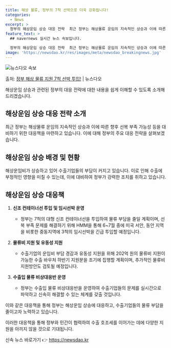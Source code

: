 ```yaml
---
title: 해상 물류, 정부의 7척 선박으로 더욱 강화됩니다!
categories:
  - News
excerpt: >
  정부의 해상운임 상승 대응 전략  최근 정부는 해상물류 운임의 지속적인 상승과 이에 따른 향후 선복 부족 가…
feature_text: >
  ## navernews 실시간 뉴스 속보입니다.

  정부의 해상운임 상승 대응 전략  최근 정부는 해상물류 운임의 지속적인 상승과 이에 따른 향후 선복 부족 가…
image: 'https://newsdao.kr/res/images/meta/newsdao_breakingnews.jpg'
---
```


![뉴스다오 속보](https://newsdao.kr/res/images/meta/newsdao_breakingnews.jpg)

<p>출처: <a href="https://newsdao.kr/4250" rel="dofollow">정부 해상 물류 지원 7척 선박 투입!</a> | 뉴스다오</p>

해상운임 상승과 관련된 정부의 대응 전략에 대한 내용을 쉽게 이해할 수 있도록 소개해 드리겠습니다. 

## 해상운임 상승 대응 전략 소개

최근 정부는 해상물류 운임의 지속적인 상승과 이에 따른 향후 선복 부족 가능성 등을 대비하기 위한 대응책을 마련하고 있습니다. 이에 대해 정부의 주요 대응 전략을 살펴보겠습니다.

## 해상운임 상승 배경 및 현황

해상운임비가 상승하고 있어 수출기업들의 부담이 커지고 있습니다. 이로 인해 수출에 부정적인 영향을 미칠 수 있는데, 이에 대비하여 정부가 강력한 조치를 취하고 있습니다.

## 해상운임 상승 대응책

1. **신조 컨테이너선 투입 및 임시선박 운영**
   - 정부는 7척의 대형 신조 컨테이너선을 투입하여 물류 부담을 줄일 계획이며, 선복 부족 문제를 해결하기 위해 HMM을 통해 6~7월 중에 미국 서안, 동안 지역을 비롯한 중동지역에 3척의 임시선박을 긴급 투입할 예정입니다.

2. **물류비 지원 및 유동성 지원**
   - 수출기업의 운임비 부담 경감과 유동성 지원을 위해 202억 원의 물류비 지원이 가능한 수출 바우처 하반기 지원분을 조기에 집행할 계획이며, 추가적인 물류비 지원방안도 검토될 예정입니다.

3. **수출입 물류 비상대응반 운영**
   - 정부는 수출입 물류 비상대응반을 운영하여 수출기업들의 문제를 실시간으로 파악하고 신속히 해결할 수 있는 체계를 갖출 것입니다.

이와 같은 대응책을 통해 정부는 해상운임 상승에 대응하고, 수출기업들의 물류 부담을 줄이고자 노력하고 있습니다.

이러한 대응책을 통해 정부와 민간이 협력하여 수출 호조세를 이어가는 데에 다양한 지원을 아끼지 않을 것으로 기대됩니다. 

신속 뉴스 바로가기 👉 <a href="https://newsdao.kr" rel="dofollow">https://newsdao.kr</a>


